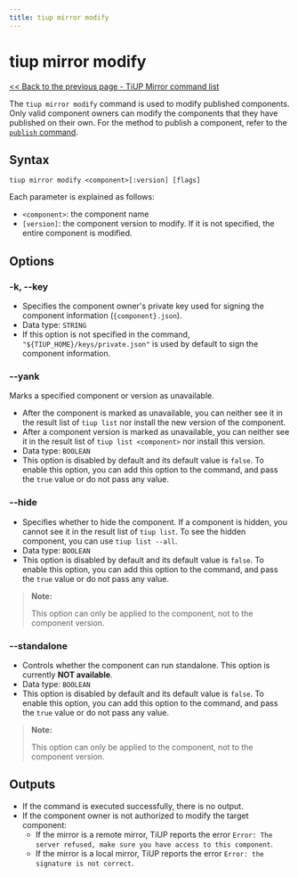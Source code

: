 ```yaml
---
title: tiup mirror modify
---
```


# tiup mirror modify

[<< Back to the previous page - TiUP Mirror command list](/tiup/tiup-command-mirror.md#command-list)

The `tiup mirror modify` command is used to modify published components. Only valid component owners can modify the components that they have published on their own. For the method to publish a component, refer to the [`publish` command](/tiup/tiup-command-mirror-publish.md).

## Syntax

```shell
tiup mirror modify <component>[:version] [flags]
```

Each parameter is explained as follows:

- `<component>`: the component name
- `[version]`: the component version to modify. If it is not specified, the entire component is modified.

## Options

### -k, --key

- Specifies the component owner's private key used for signing the component information (`{component}.json`).
- Data type: `STRING`
- If this option is not specified in the command, `"${TIUP_HOME}/keys/private.json"` is used by default to sign the component information.

### --yank

Marks a specified component or version as unavailable.

- After the component is marked as unavailable, you can neither see it in the result list of `tiup list` nor install the new version of the component.
- After a component version is marked as unavailable, you can neither see it in the result list of `tiup list <component>` nor install this version.
- Data type: `BOOLEAN`
- This option is disabled by default and its default value is `false`. To enable this option, you can add this option to the command, and pass the `true` value or do not pass any value.

### --hide

- Specifies whether to hide the component. If a component is hidden, you cannot see it in the result list of `tiup list`. To see the hidden component, you can use `tiup list --all`.
- Data type: `BOOLEAN`
- This option is disabled by default and its default value is `false`. To enable this option, you can add this option to the command, and pass the `true` value or do not pass any value.

> **Note:**
>
> This option can only be applied to the component, not to the component version.

### --standalone

- Controls whether the component can run standalone. This option is currently **NOT available**.
- Data type: `BOOLEAN`
- This option is disabled by default and its default value is `false`. To enable this option, you can add this option to the command, and pass the `true` value or do not pass any value.

> **Note:**
>
> This option can only be applied to the component, not to the component version.

## Outputs

- If the command is executed successfully, there is no output.
- If the component owner is not authorized to modify the target component:
    - If the mirror is a remote mirror, TiUP reports the error `Error: The server refused, make sure you have access to this component`.
    - If the mirror is a local mirror, TiUP reports the error `Error: the signature is not correct`.

